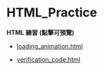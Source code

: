 # HTML_Practice

**HTML 練習 (點擊可預覽)**

- [loading_animation.html](https://zhengshunze.github.io/HTML_Practice/loading_animation.html)

- [verification_code.html](https://zhengshunze.github.io/HTML_Practice/verification_code.html)
